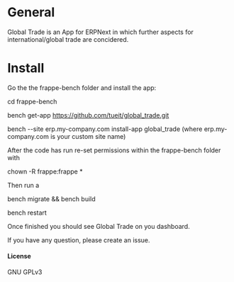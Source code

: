 # General

Global Trade is an App for ERPNext in which further aspects for international/global trade are concidered.

# Install

Go the the frappe-bench folder and install the app:

cd frappe-bench

bench get-app https://github.com/tueit/global_trade.git

bench --site erp.my-company.com install-app global_trade (where erp.my-company.com is your custom site name)

After the code has run re-set permissions within the frappe-bench folder with

chown -R frappe:frappe *

Then run a

bench migrate && bench build

bench restart

Once finished you should see Global Trade on you dashboard.

If you have any question, please create an issue.

#### License

GNU GPLv3
